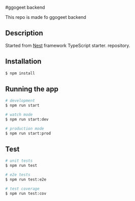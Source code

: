 #ggogeet backend

This repo is made fo ggogeet backend

## Description

Started from [Nest](https://github.com/nestjs/nest) framework TypeScript starter. repository.

## Installation

```bash
$ npm install
```

## Running the app

```bash
# development
$ npm run start

# watch mode
$ npm run start:dev

# production mode
$ npm run start:prod
```

## Test

```bash
# unit tests
$ npm run test

# e2e tests
$ npm run test:e2e

# test coverage
$ npm run test:cov
```